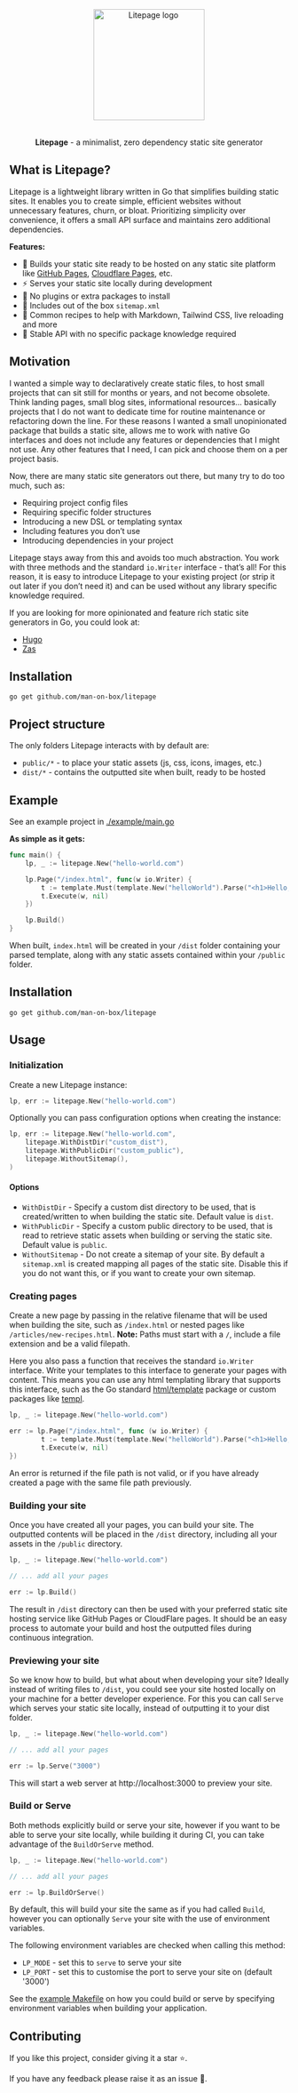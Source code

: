 <div align="center">
    <img alt="Litepage logo" height="200" width="200" src="./example/public/litepage.svg">
</div>
<div align="center">
    <br />
    <p><strong>Litepage</strong> - a minimalist, zero dependency static site generator</p>
</div>

## What is Litepage?

Litepage is a lightweight library written in Go that simplifies building static sites. It enables you to create simple, efficient websites without unnecessary features, churn, or bloat. Prioritizing simplicity over convenience, it offers a small API surface and maintains zero additional dependencies.

**Features:**

- 🎁 Builds your static site ready to be hosted on any static site platform like [GitHub Pages](https://pages.github.com/), [Cloudflare Pages](https://pages.cloudflare.com/), etc.
- ⚡ Serves your static site locally during development
- 🧹 No plugins or extra packages to install
- 📍 Includes out of the box `sitemap.xml`
- 📖 Common recipes to help with Markdown, Tailwind CSS, live reloading and more
- 🐢 Stable API with no specific package knowledge required

## Motivation

I wanted a simple way to declaratively create static files, to host small projects that can sit still for months or years, and not become obsolete. Think landing pages, small blog sites, informational resources... basically projects that I do not want to dedicate time for routine maintenance or refactoring down the line. For these reasons I wanted a small unopinionated package that builds a static site, allows me to work with native Go interfaces and does not include any features or dependencies that I might not use. Any other features that I need, I can pick and choose them on a per project basis.

Now, there are many static site generators out there, but many try to do too much, such as:

- Requiring project config files
- Requiring specific folder structures
- Introducing a new DSL or templating syntax
- Including features you don’t use
- Introducing dependencies in your project

Litepage stays away from this and avoids too much abstraction. You work with three methods and the standard `io.Writer` interface - that’s all! For this reason, it is easy to introduce Litepage to your existing project (or strip it out later if you don’t need it) and can be used without any library specific knowledge required.

If you are looking for more opinionated and feature rich static site generators in Go, you could look at:

- [Hugo](https://gohugo.io/)
- [Zas](https://github.com/darccio/zas)

## Installation

```
go get github.com/man-on-box/litepage
```

## Project structure

The only folders Litepage interacts with by default are:

- `public/*` - to place your static assets (js, css, icons, images, etc.)
- `dist/*` - contains the outputted site when built, ready to be hosted

## Example

See an example project in [./example/main.go](./example/main.go)

**As simple as it gets:**

```go
func main() {
	lp, _ := litepage.New("hello-world.com")

	lp.Page("/index.html", func(w io.Writer) {
		t := template.Must(template.New("helloWorld").Parse("<h1>Hello, World!</h1>"))
		t.Execute(w, nil)
	})

	lp.Build()
}
```

When built, `index.html` will be created in your `/dist` folder containing your parsed template, along with any static assets contained within your `/public` folder.

## Installation

```
go get github.com/man-on-box/litepage
```

## Usage

### Initialization

Create a new Litepage instance:

```go
lp, err := litepage.New("hello-world.com")
```

Optionally you can pass configuration options when creating the instance:

```go
lp, err := litepage.New("hello-world.com",
    litepage.WithDistDir("custom_dist"),
    litepage.WithPublicDir("custom_public"),
    litepage.WithoutSitemap(),
)
```

#### Options

- `WithDistDir` - Specify a custom dist directory to be used, that is created/written to when building the static site. Default value is `dist`.
- `WithPublicDir` - Specify a custom public directory to be used, that is read to retrieve static assets when building or serving the static site. Default value is `public`.
- `WithoutSitemap` - Do not create a sitemap of your site. By default a `sitemap.xml` is created mapping all pages of the static site. Disable this if you do not want this, or if you want to create your own sitemap.

### Creating pages

Create a new page by passing in the relative filename that will be used when building the site, such as `/index.html` or nested pages like `/articles/new-recipes.html`. **Note:** Paths must start with a `/`, include a file extension and be a valid filepath.

Here you also pass a function that receives the standard `io.Writer` interface. Write your templates to this interface to generate your pages with content. This means you can use any html templating library that supports this interface, such as the Go standard [html/template](https://pkg.go.dev/html/template) package or custom packages like [templ](https://templ.guide/).

```go
lp, _ := litepage.New("hello-world.com")

err := lp.Page("/index.html", func (w io.Writer) {
	    t := template.Must(template.New("helloWorld").Parse("<h1>Hello, World!</h1>"))
	    t.Execute(w, nil)
})
```

An error is returned if the file path is not valid, or if you have already created a page with the same file path previously.

### Building your site

Once you have created all your pages, you can build your site. The outputted contents will be placed in the `/dist` directory, including all your assets in the `/public` directory.

```go
lp, _ := litepage.New("hello-world.com")

// ... add all your pages

err := lp.Build()
```

The result in `/dist` directory can then be used with your preferred static site hosting service like GitHub Pages or CloudFlare pages. It should be an easy process to automate your build and host the outputted files during continuous integration.

### Previewing your site

So we know how to build, but what about when developing your site? Ideally instead of writing files to `/dist`, you could see your site hosted locally on your machine for a better developer experience. For this you can call `Serve` which serves your static site locally, instead of outputting it to your dist folder.

```go
lp, _ := litepage.New("hello-world.com")

// ... add all your pages

err := lp.Serve("3000")
```

This will start a web server at http://localhost:3000 to preview your site.

### Build or Serve

Both methods explicitly build or serve your site, however if you want to be able to serve your site locally, while building it during CI, you can take advantage of the `BuildOrServe` method.

```go
lp, _ := litepage.New("hello-world.com")

// ... add all your pages

err := lp.BuildOrServe()
```

By default, this will build your site the same as if you had called `Build`, however you can optionally `Serve` your site with the use of environment variables.

The following environment variables are checked when calling this method:

- `LP_MODE` - set this to `serve` to serve your site
- `LP_PORT` - set this to customise the port to serve your site on (default '3000')

See the [example Makefile](./example/Makefile) on how you could build or serve by specifying environment variables when building your application.

## Contributing

If you like this project, consider giving it a star ⭐.

If you have any feedback please raise it as an issue 🎁.
